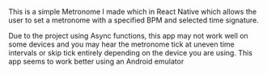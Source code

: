 This is a simple Metronome I made which in React Native which allows the user to set a metronome with a specified BPM and selected time signature.

Due to the project using Async functions, this app may not work well on some devices and you may hear the metronome tick at uneven time intervals or skip tick entirely depending on the device you are using. This app seems to work better using an Android emulator

